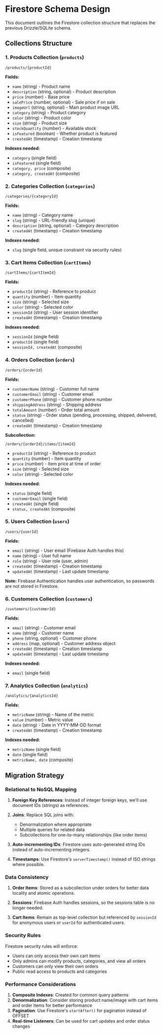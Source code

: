 # Firestore Schema Design

This document outlines the Firestore collection structure that replaces the previous Drizzle/SQLite schema.

## Collections Structure

### 1. Products Collection (`products`)
```
/products/{productId}
```
**Fields:**
- `name` (string) - Product name
- `description` (string, optional) - Product description
- `price` (number) - Base price
- `salePrice` (number, optional) - Sale price if on sale
- `imageUrl` (string, optional) - Main product image URL
- `category` (string) - Product category
- `color` (string) - Product color
- `size` (string) - Product size
- `stockQuantity` (number) - Available stock
- `isFeatured` (boolean) - Whether product is featured
- `createdAt` (timestamp) - Creation timestamp

**Indexes needed:**
- `category` (single field)
- `isFeatured` (single field)
- `category, price` (composite)
- `category, createdAt` (composite)

### 2. Categories Collection (`categories`)
```
/categories/{categoryId}
```
**Fields:**
- `name` (string) - Category name
- `slug` (string) - URL-friendly slug (unique)
- `description` (string, optional) - Category description
- `createdAt` (timestamp) - Creation timestamp

**Indexes needed:**
- `slug` (single field, unique constraint via security rules)

### 3. Cart Items Collection (`cartItems`)
```
/cartItems/{cartItemId}
```
**Fields:**
- `productId` (string) - Reference to product
- `quantity` (number) - Item quantity
- `size` (string) - Selected size
- `color` (string) - Selected color
- `sessionId` (string) - User session identifier
- `createdAt` (timestamp) - Creation timestamp

**Indexes needed:**
- `sessionId` (single field)
- `productId` (single field)
- `sessionId, createdAt` (composite)

### 4. Orders Collection (`orders`)
```
/orders/{orderId}
```
**Fields:**
- `customerName` (string) - Customer full name
- `customerEmail` (string) - Customer email
- `customerPhone` (string) - Customer phone number
- `shippingAddress` (string) - Shipping address
- `totalAmount` (number) - Order total amount
- `status` (string) - Order status (pending, processing, shipped, delivered, cancelled)
- `createdAt` (timestamp) - Creation timestamp

**Subcollection:**
```
/orders/{orderId}/items/{itemId}
```
- `productId` (string) - Reference to product
- `quantity` (number) - Item quantity
- `price` (number) - Item price at time of order
- `size` (string) - Selected size
- `color` (string) - Selected color

**Indexes needed:**
- `status` (single field)
- `customerEmail` (single field)
- `createdAt` (single field)
- `status, createdAt` (composite)

### 5. Users Collection (`users`)
```
/users/{userId}
```
**Fields:**
- `email` (string) - User email (Firebase Auth handles this)
- `name` (string) - User full name
- `role` (string) - User role (user, admin)
- `createdAt` (timestamp) - Creation timestamp
- `updatedAt` (timestamp) - Last update timestamp

**Note:** Firebase Authentication handles user authentication, so passwords are not stored in Firestore.

### 6. Customers Collection (`customers`)
```
/customers/{customerId}
```
**Fields:**
- `email` (string) - Customer email
- `name` (string) - Customer name
- `phone` (string, optional) - Customer phone
- `address` (map, optional) - Customer address object
- `createdAt` (timestamp) - Creation timestamp
- `updatedAt` (timestamp) - Last update timestamp

**Indexes needed:**
- `email` (single field)

### 7. Analytics Collection (`analytics`)
```
/analytics/{analyticsId}
```
**Fields:**
- `metricName` (string) - Name of the metric
- `value` (number) - Metric value
- `date` (string) - Date in YYYY-MM-DD format
- `createdAt` (timestamp) - Creation timestamp

**Indexes needed:**
- `metricName` (single field)
- `date` (single field)
- `metricName, date` (composite)

## Migration Strategy

### Relational to NoSQL Mapping

1. **Foreign Key References**: Instead of integer foreign keys, we'll use document IDs (strings) as references.

2. **Joins**: Replace SQL joins with:
   - Denormalization where appropriate
   - Multiple queries for related data
   - Subcollections for one-to-many relationships (like order items)

3. **Auto-incrementing IDs**: Firestore uses auto-generated string IDs instead of auto-incrementing integers.

4. **Timestamps**: Use Firestore's `serverTimestamp()` instead of ISO strings where possible.

### Data Consistency

1. **Order Items**: Stored as a subcollection under orders for better data locality and atomic operations.

2. **Sessions**: Firebase Auth handles sessions, so the sessions table is no longer needed.

3. **Cart Items**: Remain as top-level collection but referenced by `sessionId` for anonymous users or `userId` for authenticated users.

### Security Rules

Firestore security rules will enforce:
- Users can only access their own cart items
- Only admins can modify products, categories, and view all orders
- Customers can only view their own orders
- Public read access to products and categories

### Performance Considerations

1. **Composite Indexes**: Created for common query patterns
2. **Denormalization**: Consider storing product name/image with cart items and order items for better performance
3. **Pagination**: Use Firestore's `startAfter()` for pagination instead of OFFSET
4. **Real-time Listeners**: Can be used for cart updates and order status changes